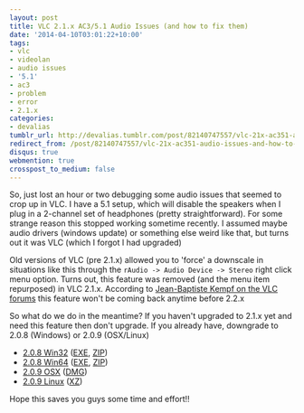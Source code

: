 ```yaml
---
layout: post
title: VLC 2.1.x AC3/5.1 Audio Issues (and how to fix them)
date: '2014-04-10T03:01:22+10:00'
tags:
- vlc
- videolan
- audio issues
- '5.1'
- ac3
- problem
- error
- 2.1.x
categories:
- devalias
tumblr_url: http://devalias.tumblr.com/post/82140747557/vlc-21x-ac351-audio-issues-and-how-to-fix
redirect_from: /post/82140747557/vlc-21x-ac351-audio-issues-and-how-to-fix
disqus: true
webmention: true
crosspost_to_medium: false
---
```

So, just lost an hour or two debugging some audio issues that seemed to crop up in VLC. I have a 5.1 setup, which will disable the speakers when I plug in a 2-channel set of headphones (pretty straightforward). For some strange reason this stopped working sometime recently. I assumed maybe audio drivers (windows update) or something else weird like that, but turns out it was VLC (which I forgot I had upgraded)

Old versions of VLC (pre 2.1.x) allowed you to 'force' a downscale in situations like this through the `rAudio -> Audio Device -> Stereo` right click menu option. Turns out, this feature was removed (and the menu item repurposed) in VLC 2.1.x. According to  [Jean-Baptiste Kempf on the VLC forums](https://forum.videolan.org/viewtopic.php?f=2&t=115203#p394432) this feature won't be coming back anytime before 2.2.x

So what do we do in the meantime? If you haven't upgraded to 2.1.x yet and need this feature then don't upgrade. If you already have, downgrade to 2.0.8 (Windows) or 2.0.9 (OSX/Linux)

* [2.0.8 Win32](http://download.videolan.org/pub/videolan/vlc/2.0.8/win32/) ([EXE](http://download.videolan.org/pub/videolan/vlc/2.0.8/win32/vlc-2.0.8-win32.exe), [ZIP](http://download.videolan.org/pub/videolan/vlc/2.0.8/win32/vlc-2.0.8-win32.zip))
* [2.0.8 Win64](http://download.videolan.org/pub/videolan/vlc/2.0.8/win64/) ([EXE](http://download.videolan.org/pub/videolan/vlc/2.0.8/win64/vlc-2.0.8-win64.exe), [ZIP](http://download.videolan.org/pub/videolan/vlc/2.0.8/win64/vlc-2.0.8-win64.zip))
* [2.0.9 OSX](http://download.videolan.org/pub/videolan/vlc/2.0.9/macosx/) ([DMG](http://download.videolan.org/pub/videolan/vlc/2.0.9/macosx/vlc-2.0.9-intel64.dmg))
* [2.0.9 Linux](http://download.videolan.org/pub/videolan/vlc/2.0.9/) ([XZ](http://download.videolan.org/pub/videolan/vlc/2.0.9/vlc-2.0.9.tar.xz))

Hope this saves you guys some time and effort!!

